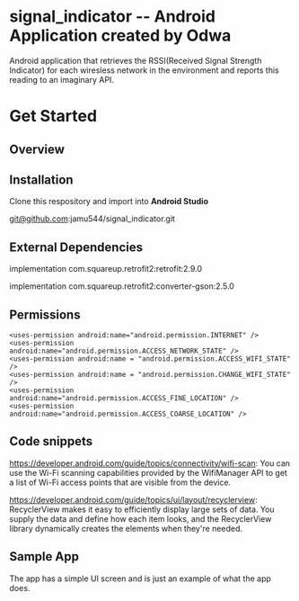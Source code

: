 # signal_indicator -- Android Application created by Odwa

Android application that retrieves the RSSI(Received Signal Strength Indicator) for each wiresless network in the 
environment and reports this reading to an imaginary API.

# Get Started
## Overview 


## Installation 

Clone this respository and import into **Android Studio**

git@github.com:jamu544/signal_indicator.git

## External Dependencies
implementation com.squareup.retrofit2:retrofit:2.9.0

implementation com.squareup.retrofit2:converter-gson:2.5.0


## Permissions
<!--    To perform network operations in your application, your manifest must include the following permissions:-->
    <uses-permission android:name="android.permission.INTERNET" />
    <uses-permission android:name="android.permission.ACCESS_NETWORK_STATE" />
    <uses-permission android:name = "android.permission.ACCESS_WIFI_STATE" />
    <uses-permission android:name = "android.permission.CHANGE_WIFI_STATE" />
    <uses-permission android:name="android.permission.ACCESS_FINE_LOCATION" />
    <uses-permission android:name="android.permission.ACCESS_COARSE_LOCATION" />



## Code snippets
https://developer.android.com/guide/topics/connectivity/wifi-scan:
You can use the Wi-Fi scanning capabilities provided by the WifiManager API to get a list of Wi-Fi access points that are visible from the device.

https://developer.android.com/guide/topics/ui/layout/recyclerview:
RecyclerView makes it easy to efficiently display large sets of data. You supply the data and define how each item looks, and the RecyclerView library dynamically creates the elements when they're needed.


## Sample App

The app has a simple UI screen and is just an example of what the app does.











